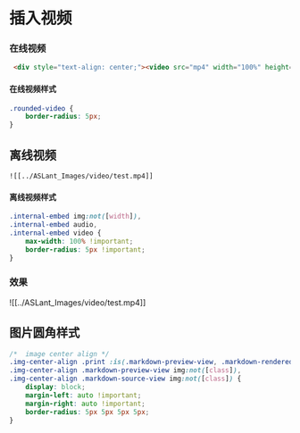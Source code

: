 # 插入视频
### 在线视频
```html
 <div style="text-align: center;"><video src="mp4" width="100%" height="100%" controls="controls" class="rounded-video"></video></div>
```

#### 在线视频样式
```css
.rounded-video {
    border-radius: 5px;
}
```

## 离线视频

```wiki
![[../ASLant_Images/video/test.mp4]]
```
#### 离线视频样式

```css
.internal-embed img:not([width]),
.internal-embed audio,
.internal-embed video {
    max-width: 100% !important;
    border-radius: 5px !important;
}
```
### 效果

![[../ASLant_Images/video/test.mp4]]

## 图片圆角样式
```css
/*  image center align */
.img-center-align .print :is(.markdown-preview-view, .markdown-rendered) img:not([class]),
.img-center-align .markdown-preview-view img:not([class]),
.img-center-align .markdown-source-view img:not([class]) {
    display: block;
    margin-left: auto !important;
    margin-right: auto !important;
    border-radius: 5px 5px 5px 5px;
}
```
